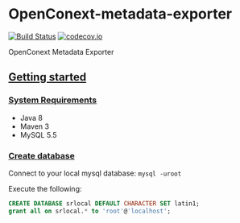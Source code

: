 # OpenConext-metadata-exporter

[![Build Status](https://travis-ci.org/oharsta/OpenConext-metadata-exporter.svg)](https://travis-ci.org/oharsta/OpenConext-metadata-exporter)
[![codecov.io](https://codecov.io/github/oharsta/OpenConext-metadata-exporter/coverage.svg)](https://codecov.io/github/oharsta/OpenConext-metadata-exporter)

OpenConext Metadata Exporter

## [Getting started](#getting-started)

### [System Requirements](#system-requirements)

- Java 8
- Maven 3
- MySQL 5.5

### [Create database](#create-database)

Connect to your local mysql database: `mysql -uroot`

Execute the following:

```sql
CREATE DATABASE srlocal DEFAULT CHARACTER SET latin1;
grant all on srlocal.* to 'root'@'localhost';
```
